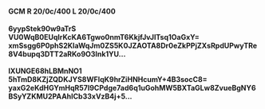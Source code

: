 #### GCM R 20/0c/400 L 20/0c/400
**6yypStek90w9aTrS**<br/>**VU0WqB0EUqlrKcKA6Tgwo0nmT6KkjfJvJlTsq1OaGxY=**<br/>**xmSsgg6P0phS2KIaWqJm0ZS5K0JZAOTA8Dr0eZkPPjZXsRpdUPwyTRe8V4bupq3DTT2aRKo9O3Ink1YU...**<br/><br/>
**lXUNGE68hLBMnNO1**<br/>**5hTmD8KZjZQDKJYS8WFIqK9hrZiHNHcumY+4B3socC8=**<br/>**yaxG2eKdHGYmHqR57l9CPdge7ad6q1uGohMW5BXTaGLw8ZvueBgNY6BSyYZKMU2PAAhICb33xVzB4j+5...**